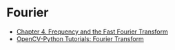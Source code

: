 # Fourier

* [Chapter 4. Frequency and the Fast Fourier Transform](https://www.oreilly.com/library/view/elegant-scipy/9781491922927/ch04.html)
* [OpenCV-Python Tutorials: Fourier Transform](https://opencv-python-tutroals.readthedocs.io/en/latest/py_tutorials/py_imgproc/py_transforms/py_fourier_transform/py_fourier_transform.html)